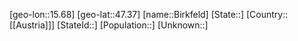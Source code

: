 ﻿---
location: [47.37,15.68]
mapzoom: [7,12] 
mapmarker: city 
type: City
tags:
- geo/City


SpocWebEntityId: 29192
isDeleted: false
confidential: public

---
[geo-lon::15.68]
[geo-lat::47.37]
[name::Birkfeld]
[State::]
[Country::[[Austria]]]
[StateId::]
[Population::]
[Unknown::]

